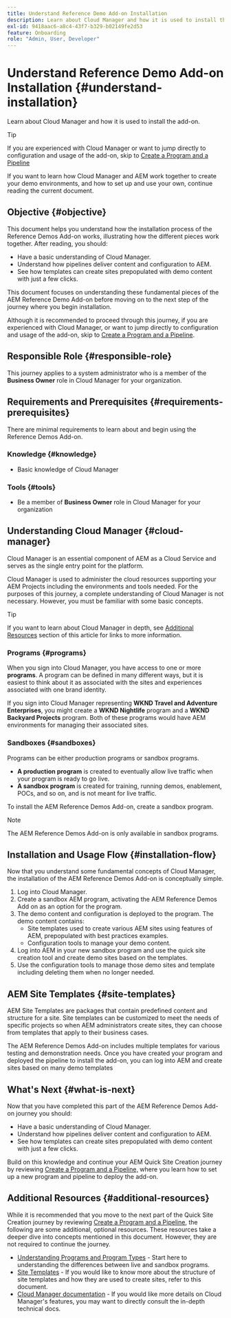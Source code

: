 ```yaml
---
title: Understand Reference Demo Add-on Installation
description: Learn about Cloud Manager and how it is used to install the add-on.
exl-id: 9418aac6-a8c4-43f7-b329-b02149fe2d53
feature: Onboarding
role: "Admin, User, Developer"
---
```

# Understand Reference Demo Add-on Installation {#understand-installation}

Learn about Cloud Manager and how it is used to install the add-on.

>[!TIP]
>
>If you are experienced with Cloud Manager or want to jump directly to configuration and usage of the add-on, skip to [Create a Program and a Pipeline](create-program.md)
>
>If you want to learn how Cloud Manager and AEM work together to create your demo environments, and how to set up and use your own, continue reading the current document.

## Objective {#objective}

This document helps you understand how the installation process of the Reference Demos Add-on works, illustrating how the different pieces work together. After reading, you should:

* Have a basic understanding of Cloud Manager.
* Understand how pipelines deliver content and configuration to AEM.
* See how templates can create sites prepopulated with demo content with just a few clicks.

This document focuses on understanding these fundamental pieces of the AEM Reference Demo Add-on before moving on to the next step of the journey where you begin installation.

Although it is recommended to proceed through this journey, if you are experienced with Cloud Manager, or want to jump directly to configuration and usage of the add-on, skip to [Create a Program and a Pipeline](create-program.md).

## Responsible Role {#responsible-role}

This journey applies to a system administrator who is a member of the **Business Owner** role in Cloud Manager for your organization.

## Requirements and Prerequisites {#requirements-prerequisites}

There are minimal requirements to learn about and begin using the Reference Demos Add-on.

### Knowledge {#knowledge}

* Basic knowledge of Cloud Manager

### Tools {#tools}

* Be a member of **Business Owner** role in Cloud Manager for your organization

## Understanding Cloud Manager {#cloud-manager}

Cloud Manager is an essential component of AEM as a Cloud Service and serves as the single entry point for the platform.

Cloud Manager is used to administer the cloud resources supporting your AEM Projects including the environments and tools needed. For the purposes of this journey, a complete understanding of Cloud Manager is not necessary. However, you must be familiar with some basic concepts.

>[!TIP]
>
>If you want to learn about Cloud Manager in depth, see [Additional Resources](#additional-resources) section of this article for links to more information.

### Programs {#programs}

When you sign into Cloud Manager, you have access to one or more **programs**. A program can be defined in many different ways, but it is easiest to think about it as associated with the sites and experiences associated with one brand identity.

If you sign into Cloud Manager representing **WKND Travel and Adventure Enterprises**, you might create a **WKND Nightlife** program and a **WKND Backyard Projects** program. Both of these programs would have AEM environments for managing their associated sites.

### Sandboxes {#sandboxes}

Programs can be either production programs or sandbox programs.

* **A production program** is created to eventually allow live traffic when your program is ready to go live.
* **A sandbox program** is created for training, running demos, enablement, POCs, and so on, and is not meant for live traffic.

To install the AEM Reference Demos Add-on, create a sandbox program.

>[!NOTE]
>
>The AEM Reference Demos Add-on is only available in sandbox programs.

## Installation and Usage Flow {#installation-flow}

Now that you understand some fundamental concepts of Cloud Manager, the installation of the AEM Reference Demos Add-on is conceptually simple.

1. Log into Cloud Manager.
1. Create a sandbox AEM program, activating the AEM Reference Demos Add on as an option for the program.
1. The demo content and configuration is deployed to the program. The demo content contains:
   * Site templates used to create various AEM sites using features of AEM, prepopulated with best practices examples.
   * Configuration tools to manage your demo content.
1. Log into AEM in your new sandbox program and use the quick site creation tool and create demo sites based on the templates.
1. Use the configuration tools to manage those demo sites and template including deleting them when no longer needed.

## AEM Site Templates {#site-templates}

AEM Site Templates are packages that contain predefined content and structure for a site. Site templates can be customized to meet the needs of specific projects so when AEM administrators create sites, they can choose from templates that apply to their business cases.

The AEM Reference Demos Add-on includes multiple templates for various testing and demonstration needs. Once you have created your program and deployed the pipeline to install the add-on, you can log into AEM and create sites based on many demo templates

## What's Next {#what-is-next}

Now that you have completed this part of the AEM Reference Demos Add-on journey you should:

* Have a basic understanding of Cloud Manager.
* Understand how pipelines deliver content and configuration to AEM.
* See how templates can create sites prepopulated with demo content with just a few clicks.

Build on this knowledge and continue your AEM Quick Site Creation journey by reviewing [Create a Program and a Pipeline,](create-program.md) where you learn how to set up a new program and pipeline to deploy the add-on.

## Additional Resources {#additional-resources}

While it is recommended that you move to the next part of the Quick Site Creation journey by reviewing [Create a Program and a Pipeline](create-program.md), the following are some additional, optional resources. These resources take a deeper dive into concepts mentioned in this document. However, they are not required to continue the journey.

* [Understanding Programs and Program Types](https://experienceleague.adobe.com/docs/experience-manager-cloud-service/content/implementing/using-cloud-manager/programs/program-types.html) - Start here to understanding the differences between live and sandbox programs.
* [Site Templates](/help/sites-cloud/administering/site-creation/site-templates.md) - If you would like to know more about the structure of site templates and how they are used to create sites, refer to this document.
* [Cloud Manager documentation](https://experienceleague.adobe.com/docs/experience-manager-cloud-service/content/onboarding/onboarding-concepts/cloud-manager-introduction.html) - If you would like more details on Cloud Manager's features, you may want to directly consult the in-depth technical docs.
